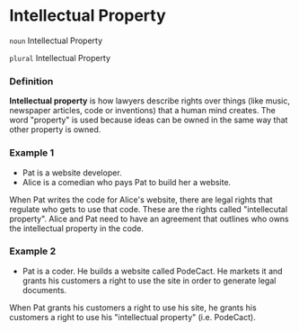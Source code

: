 # Intellectual Property

`noun` Intellectual Property

`plural` Intellectual Property

### Definition

**Intellectual property** is how lawyers describe rights over things (like music, newspaper articles, code or inventions) that a human mind creates.  The word "property" is used because ideas can be owned in the same way that other property is owned.

### Example 1

- Pat is a website developer.
- Alice is a comedian who pays Pat to build her a website.

When Pat writes the code for Alice's website, there are legal rights that regulate who gets to use that code.  These are the rights called "intellecutal property".  Alice and Pat need to have an agreement that outlines who owns the intellectual property in the code.

### Example 2

- Pat is a coder. He builds a website called PodeCact. He markets it and grants his customers a right to use the site in order to generate legal documents. 
 
When Pat grants his customers a right to use his site, he grants his customers a right to use his "intellectual property" (i.e. PodeCact). 
